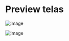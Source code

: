 # Preview telas

![image](https://github.com/user-attachments/assets/40a3d398-b725-45d3-a72c-21253b6b8709)

![image](https://github.com/user-attachments/assets/f6a6ccc0-3f9c-449a-b778-c16f8170d5a8)
